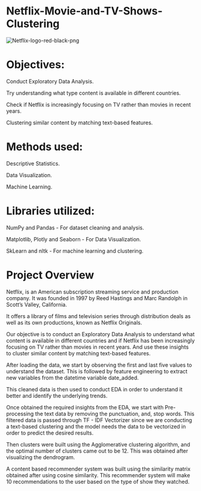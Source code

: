# Netflix-Movie-and-TV-Shows-Clustering
![Netflix-logo-red-black-png](https://user-images.githubusercontent.com/114013873/217717119-fd9542ab-34b1-4745-af08-3a9b6ce39d65.png)

# Objectives:
Conduct Exploratory Data Analysis.

Try understanding what type content is available in different countries.

Check if Netflix is increasingly focusing on TV rather than movies in recent years.

Clustering similar content by matching text-based features.

# Methods used:
Descriptive Statistics.

Data Visualization.

Machine Learning.

# Libraries utilized:
NumPy and Pandas - For dataset cleaning and analysis.

Matplotlib, Plotly and Seaborn - For Data Visualization.

SkLearn and nltk - For machine learning and clustering.

# Project Overview
Netflix, is an American subscription streaming service and production company. It was founded in 1997 by Reed Hastings and Marc Randolph in Scott’s Valley, California.

It offers a library of films and television series through distribution deals as well as its own productions, known as Netflix Originals.

Our objective is to conduct an Exploratory Data Analysis to understand what content is available in different countries and if Netflix has been increasingly focusing on TV rather than movies in recent years. And use these insights to cluster similar content by matching text-based features.

After loading the data, we start by observing the first and last five values to understand the dataset. This is followed by feature engineering to extract new variables from the datetime variable date_added.

This cleaned data is then used to conduct EDA in order to understand it better and identify the underlying trends.

Once obtained the required insights from the EDA, we start with Pre-processing the text data by removing the punctuation, and, stop words. This filtered data is passed through TF - IDF Vectorizer since we are conducting a text-based clustering and the model needs the data to be vectorized in order to predict the desired results.

Then clusters were built using the Agglomerative clustering algorithm, and the optimal number of clusters came out to be 12. This was obtained after visualizing the dendrogram.

A content based recommender system was built using the similarity matrix obtained after using cosine similarity. This recommender system will make 10 recommendations to the user based on the type of show they watched.
